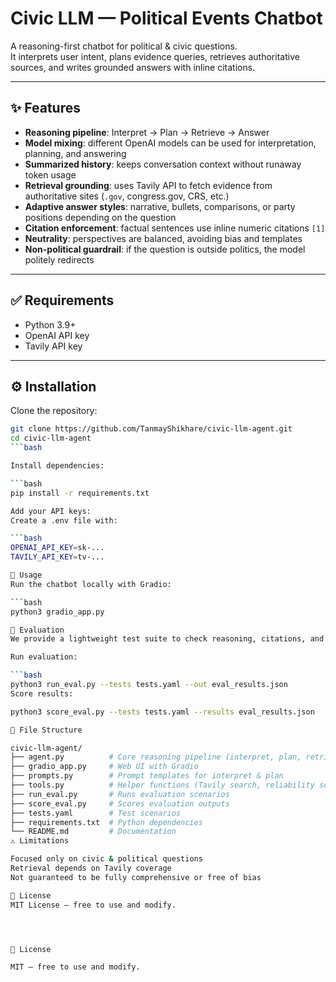 # Civic LLM — Political Events Chatbot

A reasoning-first chatbot for political & civic questions.  
It interprets user intent, plans evidence queries, retrieves authoritative sources, and writes grounded answers with inline citations.

---

## ✨ Features
- **Reasoning pipeline**: Interpret → Plan → Retrieve → Answer  
- **Model mixing**: different OpenAI models can be used for interpretation, planning, and answering  
- **Summarized history**: keeps conversation context without runaway token usage  
- **Retrieval grounding**: uses Tavily API to fetch evidence from authoritative sites (`.gov`, congress.gov, CRS, etc.)  
- **Adaptive answer styles**: narrative, bullets, comparisons, or party positions depending on the question  
- **Citation enforcement**: factual sentences use inline numeric citations `[1]`  
- **Neutrality**: perspectives are balanced, avoiding bias and templates  
- **Non-political guardrail**: if the question is outside politics, the model politely redirects  

---

## ✅ Requirements
- Python 3.9+  
- OpenAI API key  
- Tavily API key  

---

## ⚙️ Installation

Clone the repository:
```bash
git clone https://github.com/TanmayShikhare/civic-llm-agent.git
cd civic-llm-agent
```bash

Install dependencies:

```bash
pip install -r requirements.txt

Add your API keys:
Create a .env file with:

```bash
OPENAI_API_KEY=sk-...
TAVILY_API_KEY=tv-...

🚀 Usage
Run the chatbot locally with Gradio:

```bash
python3 gradio_app.py

🧪 Evaluation
We provide a lightweight test suite to check reasoning, citations, and refusals.

Run evaluation:

```bash
python3 run_eval.py --tests tests.yaml --out eval_results.json
Score results:

python3 score_eval.py --tests tests.yaml --results eval_results.json

📂 File Structure

civic-llm-agent/
├── agent.py          # Core reasoning pipeline (interpret, plan, retrieve, answer)
├── gradio_app.py     # Web UI with Gradio
├── prompts.py        # Prompt templates for interpret & plan
├── tools.py          # Helper functions (Tavily search, reliability scoring, JSON parse)
├── run_eval.py       # Runs evaluation scenarios
├── score_eval.py     # Scores evaluation outputs
├── tests.yaml        # Test scenarios
├── requirements.txt  # Python dependencies
└── README.md         # Documentation
⚠️ Limitations

Focused only on civic & political questions
Retrieval depends on Tavily coverage
Not guaranteed to be fully comprehensive or free of bias

📜 License
MIT License — free to use and modify.




📜 License

MIT — free to use and modify.


